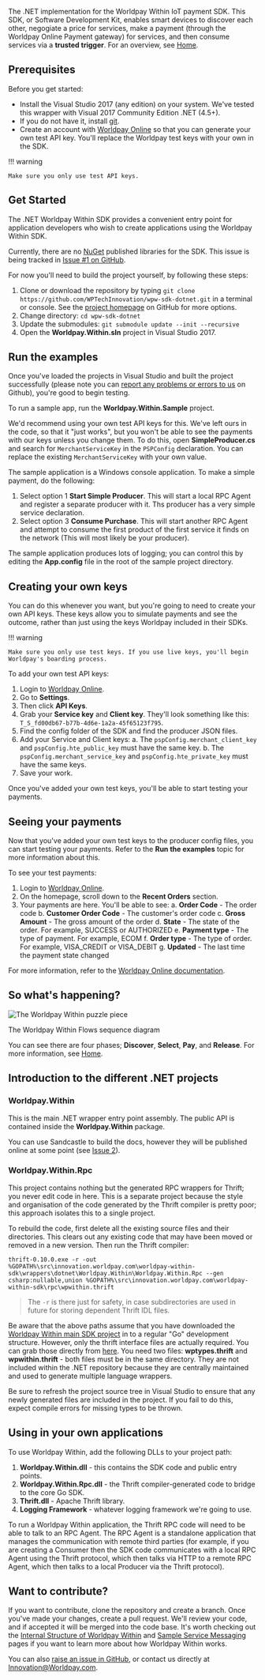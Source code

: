 The .NET implementation for the Worldpay Within IoT payment SDK. This SDK, or Software Development Kit, enables smart devices to discover each other, negogiate a price for services, make a payment (through the Worldpay Online Payment gateway) for services, and then consume services via a **trusted trigger**. For an overview, see [Home](index).

## Prerequisites

Before you get started:

*	Install the Visual Studio 2017 (any edition) on your system. We've tested this wrapper with Visual 2017 Community Edition .NET (4.5+).
*	If you do not have it, install [git](https://git-scm.com).
*	Create an account with [Worldpay Online](https://online.worldpay.com) so that you can generate your own test API key. You'll replace the Worldpay test keys with your own in the SDK. 

!!! warning

    Make sure you only use test API keys.

## Get Started

The .NET Worldpay Within SDK provides a convenient entry point for application developers who wish to create applications using the Worldpay Within SDK.

Currently, there are no [NuGet](https://nuget.org) published libraries for the SDK. This issue is being tracked in [Issue #1 on GitHub](https://github.com/WPTechInnovation/wpw-sdk-dotnet/issues/1).

For now you'll need to build the project yourself, by following these steps:

1. 	Clone or download the repository by typing `git clone https://github.com/WPTechInnovation/wpw-sdk-dotnet.git` in a terminal or console. See the [project homepage](https://github.com/WPTechInnovation/wpw-sdk-dotnet) on GitHub for more options.
2. 	Change directory: `cd wpw-sdk-dotnet`
3. 	Update the submodules: `git submodule update --init --recursive`
4.	Open the **Worldpay.Within.sln** project in Visual Studio 2017.

## Run the examples

Once you've loaded the projects in Visual Studio and built the project successfully (please note you can [report any problems or errors to us](https://github.com/WPTechInnovation/wpw-sdk-dotnet/issues) on Github), you're good to begin testing.

To run a sample app, run the **Worldpay.Within.Sample** project.

We'd recommend using your own test API keys for this. We've left ours in the code, so that it "just works", but you won't be able to see the payments with our keys unless you change them. To do this, open **SimpleProducer.cs** and search for `MerchantServiceKey` in the `PSPConfig` declaration. You can replace the existing `MerchantServiceKey` with your own value. 

The sample application is a Windows console application. To make a simple payment, do the following:

1. Select option 1 **Start Simple Producer**. This will start a local RPC Agent and register a separate producer with it. Ths producer has a very simple service declaration.
1. Select option 3 **Consume Purchase**. This will start another RPC Agent and attempt to consume the first product of the first service it finds on the network (This will most likely be your producer).

The sample application produces lots of logging; you can control this by editing the **App.config** file in the root of the sample project directory.

## Creating your own keys
You can do this whenever you want, but you're going to need to create your own API keys. These keys allow you to simulate payments and see the outcome, rather than just using the keys Worldpay included in their SDKs.

!!! warning

	Make sure you only use test keys. If you use live keys, you'll begin Worldpay's boarding process.

To add your own test API keys:
1. 	Login to [Worldpay Online](https://www.online.worldpay.com).
2. 	Go to **Settings**.
3. 	Then click **API Keys**.
4. 	Grab your **Service key** and **Client key**. They'll look something like this: `T_S_fd00db67-b77b-4d6e-1a2a-45f65123f795`.
5. 	Find the config folder of the SDK and find the producer JSON files.
6. 	Add your Service and Client keys:
		a. The `pspConfig.merchant_client_key` and `pspConfig.hte_public_key` must have the same key.
		b. The `pspConfig.merchant_service_key` and `pspConfig.hte_private_key` must have the same keys.
7. 	Save your work.

Once you've added your own test keys, you'll be able to start testing your payments.

## Seeing your payments
Now that you've added your own test keys to the producer config files, you can start testing your payments. Refer to the **Run the examples** topic for more information about this.

To see your test payments:
1. Login to [Worldpay Online](https://online.worldpay.com).
2. On the homepage, scroll down to the **Recent Orders** section.
3. Your payments are here. You'll be able to see:
		a. 	**Order Code** - The order code
		b. 	**Customer Order Code** - The customer's order code
		c. 	**Gross Amount** - The gross amount of the order
		d. 	**State** - The state of the order. For example, SUCCESS or AUTHORIZED
		e. 	**Payment type** - The type of payment. For example, ECOM
		f. 	**Order type**  - The type of order. For example, VISA_CREDIT or VISA_DEBIT
		g. 	**Updated** - The last time the payment state changed

For more information, refer to the [Worldpay Online documentation](https://developer.worldpay.com/jsonapi/docs).

## So what's happening?

![The Worldpay Within puzzle piece](images/architecture/Architecture1.png)
<figcaption>The Worldpay Within Flows sequence diagram</figcaption>

You can see there are four phases; **Discover**, **Select**, **Pay**, and **Release**. For more information, see [Home](index).

## Introduction to the different .NET projects

### Worldpay.Within

This is the main .NET wrapper entry point assembly. The public API is contained inside the **Worldpay.Within** package.

You can use Sandcastle to build the docs, however they will be published online at some point (see [Issue 2](https://github.com/WPTechInnovation/wpw-sdk-dotnet/issues/2)).

### Worldpay.Within.Rpc

This project contains nothing but the generated RPC wrappers for Thrift; you never edit code in here. This is a separate project because the style and organisation of the code generated by the Thrift compiler is pretty poor; this approach isolates this to a single project.

To rebuild the code, first delete all the existing source files and their directories. This clears out any existing code that may have been moved or removed in a new version. Then run the Thrift compiler:

```thrift-0.10.0.exe -r -out %GOPATH%\src\innovation.worldpay.com\worldpay-within-sdk\wrappers\dotnet\Worldpay.Within\Worldpay.Within.Rpc --gen csharp:nullable,union %GOPATH%\src\innovation.worldpay.com\worldpay-within-sdk\rpc\wpwithin.thrift```

> The `-r` is there just for safety, in case subdirectories are used in future for storing dependent Thrift IDL files.

Be aware that the above paths assume that you have downloaded the [Worldpay Within main SDK project](https://github.com/WPTechInnovation/worldpay-within-sdk) in to a regular "Go" development structure. However, only the thrift interface files are actually required. You can grab those directly from [here](https://github.com/WPTechInnovation/worldpay-within-sdk/tree/master/rpc). You need two files: **wptypes.thrift** and **wpwithin.thrift** - both files must be in the same directory.  They are not included within the .NET repository because they are centrally maintained and used to generate multiple language wrappers.

Be sure to refresh the project source tree in Visual Studio to ensure that any newly generated files are included in the project. If you fail to do this, expect compile errors for missing types to be thrown.

## Using in your own applications

To use Worldpay Within, add the following DLLs to your project path:

1. **Worldpay.Within.dll** - this contains the SDK code and public entry points.
1. **Worldpay.Within.Rpc.dll** - the Thrift compiler-generated code to bridge to the core Go SDK.
1. **Thrift.dll** - Apache Thrift library. 
1. **Logging Framework** - whatever logging framework we're going to use.

To run a Worldpay Within application, the Thrift RPC code will need to be able to talk to an RPC Agent. The RPC Agent is a standalone application that manages the communication with remote third parties (for example, if you are creating a Consumer then the SDK code communicates with a local RPC Agent using the Thrift protocol, which then talks via HTTP to a remote RPC Agent, which then talks to a local Producer via the Thrift protocol).

## Want to contribute?

If you want to contribute, clone the repository and create a branch. Once you've made your changes, create a pull request. We'll review your code, and if accepted it will be merged into the code base. It's worth checking out the [Internal Structure of Worldpay Within](internal-structure) and [Sample Service Messaging](sample-service-messaging) pages if you want to learn more about how Worldpay Within works.

You can also [raise an issue in GitHub](https://github.com/WPTechInnovation/worldpay-within-sdk/issues), or contact us directly at [Innovation@Worldpay.com](mailto:innovation@worldpay.com). 